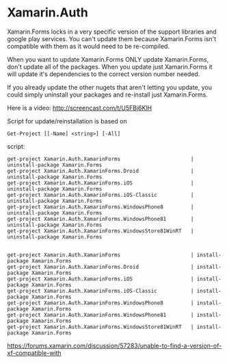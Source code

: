 # Xamarin.Auth 


Xamarin.Forms locks in a very specific version of the support libraries and google play services. 
You can't update them because Xamarin.Forms isn't compatible with them as it would need to be re-compiled.


When you want to update Xamarin.Forms ONLY update Xamarin.Forms, don't update all of the packages. When you update just Xamarin.Forms it will update it's dependencies to the correct version number needed.

If you already update the other nugets that aren't letting you update, you could simply uninstall your packages and re-install just Xamarin.Forms.

Here is a video: http://screencast.com/t/U5FBj6KlH


Script for update/reinstallation is based on

	Get-Project [[-Name] <string>] [-All]


script:

	get-project Xamarin.Auth.XamarinForms						| uninstall-package Xamarin.Forms
	get-project Xamarin.Auth.XamarinForms.Droid					| uninstall-package Xamarin.Forms
	get-project Xamarin.Auth.XamarinForms.iOS					| uninstall-package Xamarin.Forms
	get-project Xamarin.Auth.XamarinForms.iOS-Classic			| uninstall-package Xamarin.Forms
	get-project Xamarin.Auth.XamarinForms.WindowsPhone8			| uninstall-package Xamarin.Forms
	get-project Xamarin.Auth.XamarinForms.WindowsPhone81		| uninstall-package Xamarin.Forms
	get-project Xamarin.Auth.XamarinForms.WindowsStore81WinRT	| uninstall-package Xamarin.Forms


	get-project Xamarin.Auth.XamarinForms						| install-package Xamarin.Forms
	get-project Xamarin.Auth.XamarinForms.Droid					| install-package Xamarin.Forms
	get-project Xamarin.Auth.XamarinForms.iOS					| install-package Xamarin.Forms
	get-project Xamarin.Auth.XamarinForms.iOS-Classic			| install-package Xamarin.Forms
	get-project Xamarin.Auth.XamarinForms.WindowsPhone8			| install-package Xamarin.Forms
	get-project Xamarin.Auth.XamarinForms.WindowsPhone81		| install-package Xamarin.Forms
	get-project Xamarin.Auth.XamarinForms.WindowsStore81WinRT	| install-package Xamarin.Forms




https://forums.xamarin.com/discussion/57283/unable-to-find-a-version-of-xf-compatible-with